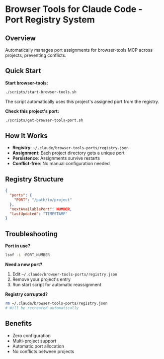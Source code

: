 # Browser Tools for Claude Code - Port Registry System

## Overview

Automatically manages port assignments for browser-tools MCP across projects, preventing conflicts.

## Quick Start

**Start browser-tools:**
```bash
./scripts/start-browser-tools.sh
```
The script automatically uses this project's assigned port from the registry.

**Check this project's port:**
```bash
./scripts/get-browser-tools-port.sh
```

## How It Works

- **Registry**: `~/.claude/browser-tools-ports/registry.json`
- **Assignment**: Each project directory gets a unique port
- **Persistence**: Assignments survive restarts
- **Conflict-free**: No manual configuration needed

## Registry Structure
```json
{
  "ports": {
    "PORT": "/path/to/project"
  },
  "nextAvailablePort": NUMBER,
  "lastUpdated": "TIMESTAMP"
}
```

## Troubleshooting

**Port in use?**
```bash
lsof -i :PORT_NUMBER
```

**Need a new port?**
1. Edit `~/.claude/browser-tools-ports/registry.json`
2. Remove your project's entry
3. Run start script for automatic reassignment

**Registry corrupted?**
```bash
rm ~/.claude/browser-tools-ports/registry.json
# Will be recreated automatically
```

## Benefits

- Zero configuration
- Multi-project support
- Automatic port allocation
- No conflicts between projects